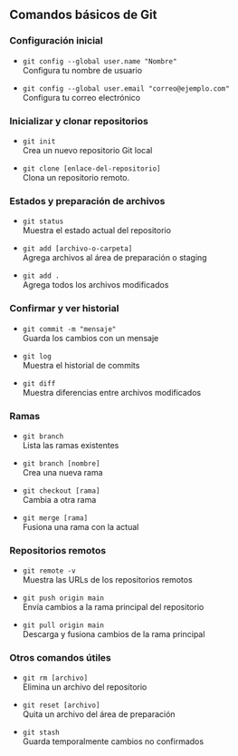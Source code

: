 ## Comandos básicos de Git

### Configuración inicial
- `git config --global user.name "Nombre"`  
  Configura tu nombre de usuario

- `git config --global user.email "correo@ejemplo.com"`  
  Configura tu correo electrónico

### Inicializar y clonar repositorios
- `git init`  
  Crea un nuevo repositorio Git local

- `git clone [enlace-del-repositorio]`  
  Clona un repositorio remoto.

### Estados y preparación de archivos
- `git status`  
  Muestra el estado actual del repositorio

- `git add [archivo-o-carpeta]`  
  Agrega archivos al área de preparación o staging

- `git add .`  
  Agrega todos los archivos modificados

### Confirmar y ver historial
- `git commit -m "mensaje"`  
  Guarda los cambios con un mensaje

- `git log`  
  Muestra el historial de commits

- `git diff`  
  Muestra diferencias entre archivos modificados

### Ramas
- `git branch`  
  Lista las ramas existentes

- `git branch [nombre]`  
  Crea una nueva rama

- `git checkout [rama]`  
  Cambia a otra rama

- `git merge [rama]`  
  Fusiona una rama con la actual

### Repositorios remotos
- `git remote -v`  
  Muestra las URLs de los repositorios remotos

- `git push origin main`  
  Envía cambios a la rama principal del repositorio

- `git pull origin main`  
  Descarga y fusiona cambios de la rama principal

### Otros comandos útiles
- `git rm [archivo]`  
  Elimina un archivo del repositorio

- `git reset [archivo]`  
  Quita un archivo del área de preparación

- `git stash`  
  Guarda temporalmente cambios no confirmados
